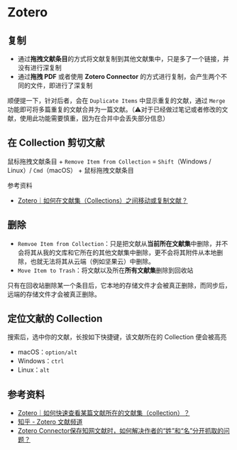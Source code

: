 # Zotero

## 复制

- 通过**拖拽文献条目**的方式将文献复制到其他文献集中，只是多了一个链接，并没有进行深复制
- 通过**拖拽 PDF** 或者使用 **Zotero Connector** 的方式进行复制，会产生两个不同的文件，即进行了深复制

顺便提一下，针对后者，会在 `Duplicate Items` 中显示重复的文献，通过 `Merge` 功能即可将多篇重复的文献合并为一篇文献。（⚠️对于已经做过笔记或者修改的文献，使用此功能需要慎重，因为在合并中会丢失部分信息）

## 在 Collection 剪切文献

鼠标拖拽文献条目 + `Remove Item from Collection` = `Shift`（Windows / Linux）/ `Cmd`（macOS） + 鼠标拖拽文献条目

参考资料

- [Zotero｜如何在文献集（Collections）之间移动或复制文献？](https://zhuanlan.zhihu.com/p/144836485)

## 删除

- `Remvoe Item from Collection`：只是把文献从**当前所在文献集**中删除，并不会将其从我的文库和它所在的其他文献集中删除，更不会将其附件从本地删除，也就无法将其从云端（例如坚果云）中删除。
- `Move Item to Trash`：将文献以及所在**所有文献集**删除到回收站

只有在回收站删除某一个条目后，它本地的存储文件才会被真正删除，而同步后，远端的存储文件才会被真正删除。

## 定位文献的 Collection

搜索后，选中你的文献，长按如下快捷键，该文献所在的 Collection 便会被高亮

- macOS：`option/alt`
- Windows：`ctrl`
- Linux：`alt`

## 参考资料

- [Zotero｜如何快速查看某篇文献所在的文献集（collection）？](https://zhuanlan.zhihu.com/p/142817338)
- [知乎 - Zotero 文献频道](https://www.zhihu.com/column/zotero)
- [Zotero Connector保存知网文献时，如何解决作者的“姓”和“名”分开抓取的问题？](https://zhuanlan.zhihu.com/p/111019045)
